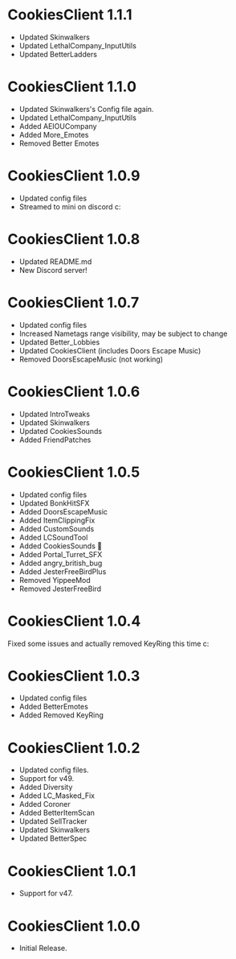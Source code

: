 # CookiesClient 1.1.1

- Updated Skinwalkers
- Updated LethalCompany_InputUtils
- Updated BetterLadders


# CookiesClient 1.1.0

- Updated Skinwalkers's Config file again.
- Updated LethalCompany_InputUtils
- Added AEIOUCompany
- Added More_Emotes
- Removed Better Emotes

# CookiesClient 1.0.9

- Updated config files
- Streamed to mini on discord c:


# CookiesClient 1.0.8

- Updated README.md
- New Discord server!

# CookiesClient 1.0.7

- Updated config files
- Increased Nametags range visibility, may be subject to change
- Updated Better_Lobbies
- Updated CookiesClient (includes Doors Escape Music)
- Removed DoorsEscapeMusic (not working)

# CookiesClient 1.0.6

- Updated IntroTweaks
- Updated Skinwalkers
- Updated CookiesSounds
- Added FriendPatches

# CookiesClient 1.0.5

- Updated config files
- Updated BonkHitSFX
- Added DoorsEscapeMusic
- Added ItemClippingFix
- Added CustomSounds
- Added LCSoundTool
- Added CookiesSounds 🍪
- Added Portal_Turret_SFX
- Added angry_british_bug
- Added JesterFreeBirdPlus
- Removed YippeeMod
- Removed JesterFreeBird

# CookiesClient 1.0.4

Fixed some issues and actually removed KeyRing this time c:


# CookiesClient 1.0.3

- Updated config files
- Added BetterEmotes
- Added Removed KeyRing


# CookiesClient 1.0.2

- Updated config files.
- Support for v49.
- Added Diversity
- Added LC_Masked_Fix
- Added Coroner
- Added BetterItemScan
- Updated SellTracker
- Updated Skinwalkers
- Updated BetterSpec

# CookiesClient 1.0.1

- Support for v47.

# CookiesClient 1.0.0

- Initial Release.